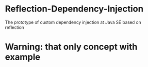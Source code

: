 # Reflection-Dependency-Injection
The prototype of custom dependency injection at Java SE based on reflection
# Warning: that only concept with example
